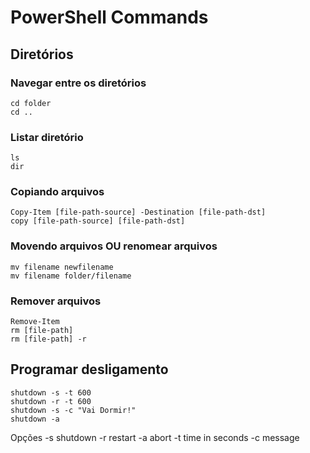 # PowerShell Commands

## Diretórios

### Navegar entre os diretórios
```
cd folder
cd ..
```

### Listar diretório
```
ls
dir
```

### Copiando arquivos

```
Copy-Item [file-path-source] -Destination [file-path-dst]
copy [file-path-source] [file-path-dst]
```

### Movendo arquivos OU renomear arquivos

```
mv filename newfilename
mv filename folder/filename
```

### Remover arquivos

```
Remove-Item
rm [file-path]
rm [file-path] -r
```

## Programar desligamento

```
shutdown -s -t 600
shutdown -r -t 600
shutdown -s -c "Vai Dormir!"
shutdown -a
```

Opções
    -s shutdown
    -r restart
    -a abort
    -t time in seconds
    -c message